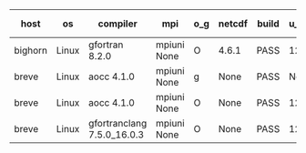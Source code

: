

| host     | os       | compiler                              | mpi                      | o_g        | netcdf        | build       | u_pass          | u_fail          | s_pass            | s_fail            | e_pass             | e_fail             | nuopc_pass       | nuopc_fail       | artifacts link          |
|----------|----------|---------------------------------------|--------------------------|------------|---------------|-------------|-----------------|-----------------|-------------------|-------------------|--------------------|--------------------|------------------|------------------|-------------------------|
| bighorn | Linux | gfortran 8.2.0 | mpiuni None  | O | 4.6.1  | PASS | 12564 | 0 | 9 | 0 | 43 | 0 | None | None | <a href="https://github.com/esmf-org/esmf-test-artifacts/tree/0669341c0980df1f8cb8bbac43fb18db8a7dc788/develop/gfortran/8.2.0/O/mpiuni/None" target="_blank">0669341</a> | 
| breve | Linux | aocc 4.1.0 | mpiuni None  | g | None  | PASS | None | None | None | None | None | None | None | None | <a href="https://github.com/esmf-org/esmf-test-artifacts/tree/0f8b3421314c84e7122fe94e776fba2fb8c4586d/develop/aocc/4.1.0/g/mpiuni/None" target="_blank">0f8b342</a> | 
| breve | Linux | aocc 4.1.0 | mpiuni None  | O | None  | PASS | 12538 | 26 | 9 | 0 | 43 | 0 | None | None | <a href="https://github.com/esmf-org/esmf-test-artifacts/tree/1e7257c746421a88ff72778f73bf0dae45571253/develop/aocc/4.1.0/O/mpiuni/None" target="_blank">1e7257c</a> | 
| breve | Linux | gfortranclang 7.5.0_16.0.3 | mpiuni None  | O | None  | PASS | 12564 | 0 | 9 | 0 | 43 | 0 | None | None | <a href="https://github.com/esmf-org/esmf-test-artifacts/tree/fd9231d78428d9f564576b13563690414a410b20/develop/gfortranclang/7.5.0_16.0.3/O/mpiuni/None" target="_blank">fd9231d</a> | 
